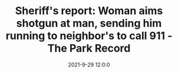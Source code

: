 ---
"title": "Sheriff's report: Woman aims shotgun at man, sending him running to neighbor's to call 911 - The Park Record"
"date": "2021-9-29 12:0:0"
"feed_name": "GOOGLENEWSCONSTRUCTION"
"feed_website": "https://news.google.com/search?q=construction%2Bincident&hl=en-US&gl=US&ceid=US:en"
"feed_rss": "https://news.google.com/rss/search?q=construction%2Bincident&hl=en-US&gl=US&ceid=US:en"
"link": "https://www.parkrecord.com/news/summit-county/sheriffs-report-woman-aims-shotgun-at-man-sending-him-running-to-neighbors-to-call-911/"
"source": "{'href': 'https://www.parkrecord.com', 'title': 'The Park Record'}"
"file": "_posts/2021-1-1-9f22821185d3797058c2e16491d8641953b1814e.md"
"accident": "1"
"drilling": "0"
"dead": "0"
"injured": "0"
"arrested": "0"
"where": "unknown site"
"causes": "unknown"
"place": "unknown place"
---